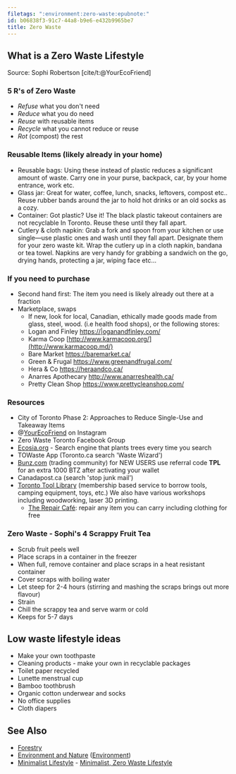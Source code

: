 ```yaml
---
filetags: ":environment:zero-waste:epubnote:"
id: b06838f3-91c7-44a8-b9e6-e432b9965be7
title: Zero Waste
---
```


## What is a Zero Waste Lifestyle

Source: Sophi Robertson \[cite/t:@YourEcoFriend\]

### 5 R's of Zero Waste

- *Refuse* what you don't need
- *Reduce* what you do need
- *Reuse* with reusable items
- *Recycle* what you cannot reduce or reuse
- *Rot* (compost) the rest

### Reusable Items (likely already in your home)

- Reusable bags: Using these instead of plastic reduces a significant
  amount of waste. Carry one in your purse, backpack, car, by your home
  entrance, work etc.
- Glass jar: Great for water, coffee, lunch, snacks, leftovers, compost
  etc.. Reuse rubber bands around the jar to hold hot drinks or an old
  socks as a cozy.
- Container: Got plastic? Use it! The black plastic takeout containers
  are not recyclable In Toronto. Reuse these until they fall apart.
- Cutlery & cloth napkin: Grab a fork and spoon from your kitchen or use
  single—use plastic ones and wash until they fall apart. Designate them
  for your zero waste kit. Wrap the cutlery up in a cloth napkin,
  bandana or tea towel. Napkins are very handy for grabbing a sandwich
  on the go, drying hands, protecting a jar, wiping face etc…

### If you need to purchase

- Second hand first: The item you need is likely already out there at a
  fraction
- Marketplace, swaps
  - If new, look for local, Canadian, ethically made goods made from
    glass, steel, wood. (i.e health food shops), or the following
    stores:
  - Logan and Finley
    [https://\|oganandfinley.com/](https://|oganandfinley.com/)
  - Karma Coop [http://www.karmacoop.org/](http://www.karmacoop.md/)
  - Bare Market <https://baremarket.ca/>
  - Green & Frugal <https://www.greenandfrugal.com/>
  - Hera & Co <https://heraandco.ca/>
  - Anarres Apothecary <http://www.anarreshealth.ca/>
  - Pretty Clean Shop <https://www.prettycleanshop.com/>

### Resources

- City of Toronto Phase 2: Approaches to Reduce Single-Use and Takeaway
  Items
- @[YourEcoFriend](https://www.instagram.com/yourecofriend/) on
  Instagram
- Zero Waste Toronto Facebook Group
- [Ecosia.org](https://www.ecosia.md/) - Search engine that plants trees
  every time you search
- TOWaste App (Toronto.ca search 'Waste Wizard')
- [Bunz.com](https://bunz.com/explore) (trading community) for NEW USERS
  use referral code **TPL** for an extra 1000 BTZ after activating your
  wallet
- Canadapost.ca (search 'stop junk mail')
- [Toronto Tool Library](https://torontotoollibrary.com/) (membership
  based service to borrow tools, camping equipment, toys, etc.) We also
  have various workshops including woodworking, laser 3D printing.
  - [The Repair
    Café](https://repaircafetoronto.ca/repair-cafe-to-at-toronto-tool-library-st-clair-branch/):
    repair any item you can carry including clothing for free

### Zero Waste - Sophi's 4 Scrappy Fruit Tea

- Scrub fruit peels well
- Place scraps in a container in the freezer
- When full, remove container and place scraps in a heat resistant
  container
- Cover scraps with boiling water
- Let steep for 2-4 hours (stirring and mashing the scraps brings out
  more flavour)
- Strain
- Chill the scrappy tea and serve warm or cold
- Keeps for 5-7 days

## Low waste lifestyle ideas

- Make your own toothpaste
- Cleaning products - make your own in recyclable packages
- Toilet paper recycled
- Lunette menstrual cup
- Bamboo toothbrush
- Organic cotton underwear and socks
- No office supplies
- Cloth diapers

## See Also

- [Forestry](../360-social-services-volunteer-forestry)
- [Environment and Nature](id:2eea361c-9f11-4440-9cb0-d7a3f5b190cc)
  ([Environment](../550-earth-sciences-environment))
- [Minimalist
  Lifestyle](../158-psychology-applied-environment-minimalist-lifestyle) -
  [Minimalist, Zero Waste
  Lifestyle](id:df69cada-d197-4508-9ae0-12affb79dfd0)
